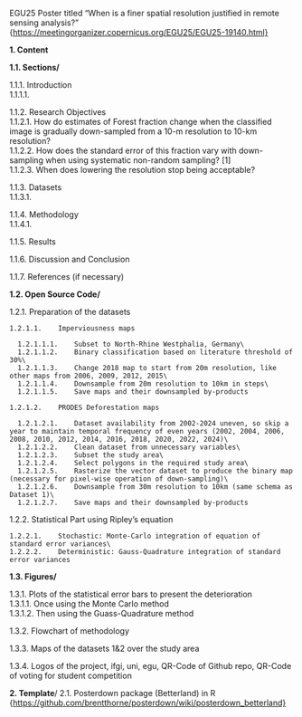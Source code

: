EGU25 Poster titled “When is a finer spatial resolution justified in remote sensing analysis?” {https://meetingorganizer.copernicus.org/EGU25/EGU25-19140.html}

**1.	Content**

**1.1.	Sections/**

  1.1.1.	 Introduction\
    1.1.1.1.	
    
  1.1.2.	Research Objectives\
    1.1.2.1.	How do estimates of Forest fraction change when the classified image is gradually down-sampled from a 10-m resolution to 10-km resolution? \
    1.1.2.2.	How does the standard error of this fraction vary with down-sampling when using systematic non-random sampling? [1] \
    1.1.2.3.	When does lowering the resolution stop being acceptable? 
  
  1.1.3.	Datasets\
    1.1.3.1.	
  
  1.1.4.	Methodology\
    1.1.4.1.	
  
  1.1.5.	Results
  
  1.1.6.	Discussion and Conclusion

  1.1.7.	References (if necessary) 

**1.2.	Open Source Code/**

  1.2.1.	Preparation of the datasets
  
    1.2.1.1.	Imperviousness maps
    
      1.2.1.1.1.	Subset to North-Rhine Westphalia, Germany\
      1.2.1.1.2.	Binary classification based on literature threshold of 30%\
      1.2.1.1.3.	Change 2018 map to start from 20m resolution, like other maps from 2006, 2009, 2012, 2015\
      1.2.1.1.4.	Downsample from 20m resolution to 10km in steps\
      1.2.1.1.5.	Save maps and their downsampled by-products
    
    1.2.1.2.	PRODES Deforestation maps
    
      1.2.1.2.1.	Dataset availability from 2002-2024 uneven, so skip a year to maintain temporal frequency of even years (2002, 2004, 2006, 2008, 2010, 2012, 2014, 2016, 2018, 2020, 2022, 2024)\
      1.2.1.2.2.	Clean dataset from unnecessary variables\
      1.2.1.2.3.	Subset the study area\
      1.2.1.2.4.	Select polygons in the required study area\
      1.2.1.2.5.	Rasterize the vector dataset to produce the binary map (necessary for pixel-wise operation of down-sampling)\
      1.2.1.2.6.	Downsample from 30m resolution to 10km (same schema as Dataset 1)\
      1.2.1.2.7.	Save maps and their downsampled by-products
  
  1.2.2.	Statistical Part using Ripley’s equation
    
    1.2.2.1.	Stochastic: Monte-Carlo integration of equation of standard error variances\
    1.2.2.2.	Deterministic: Gauss-Quadrature integration of standard error variances

**1.3.	Figures/**

  1.3.1.	Plots of the statistical error bars to present the deterioration\
    1.3.1.1.	Once using the Monte Carlo method\
    1.3.1.2.	Then using the Guass-Quadrature method
  
  1.3.2.	Flowchart of methodology
  
  1.3.3.	 Maps of the datasets 1&2 over the study area
  
  1.3.4.	Logos of the project, ifgi, uni, egu, QR-Code of Github repo, QR-Code of voting for student competition

**2.	Template**/
  2.1.	Posterdown package (Betterland) in R {https://github.com/brentthorne/posterdown/wiki/posterdown_betterland}
